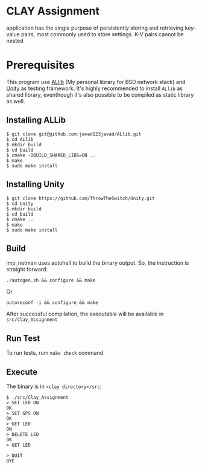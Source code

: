 # CLAY Assignment
application has the single purpose of persistently storing and retrieving key-value pairs, most commonly used to store settings. K-V pairs
cannot be nested

# Prerequisites
This program use [ALlib](https://github.com/javad123javad/ALlib) (My personal library for BSD network stack) and [Unity](http://www.throwtheswitch.org/unity) as testing framework. 
It's highly recommended to install `ALlib` as shared library, eventhough it's also possible to be compiled as static library as well.
## Installing ALLib
```shell
$ git clone git@github.com:javad123javad/ALlib.git
$ cd ALlib
$ mkdir build
$ cd build
$ cmake -DBUILD_SHARED_LIBS=ON ..
$ make
$ sudo make install
```
## Installing Unity
```shell
$ git clone https://github.com/ThrowTheSwitch/Unity.git
$ cd Unity
$ mkdir build
$ cd build
$ cmake ..
$ make
$ sudo make install
```

## Build
imp_netman uses autohell to build the binary output. So, the instruction is straight forward:
```shell
./autogen.sh && configure && make
```
Or
```shell
autoreconf -i && configure && make
```
After successful compilation, the executable will be available in `src/Clay_Assignment`
## Run Test
To run tests, rum `make check` command


## Execute

The binary is in `<clay directory>/src`:
```shell
$ ./src/Clay_Assignment 
> SET LED ON
OK
> SET GPS ON
OK
> GET LED
ON
> DELETE LED
OK
> GET LED

> QUIT
BYE
```

